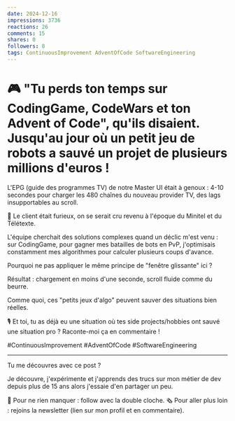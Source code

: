 ```yaml
---
date: 2024-12-16
impressions: 3736
reactions: 26
comments: 15
shares: 0
followers: 8
tags: ContinuousImprovement AdventOfCode SoftwareEngineering
---
```


# 🎮 "Tu perds ton temps sur CodingGame, CodeWars et ton Advent of Code", qu'ils disaient. Jusqu'au jour où un petit jeu de robots a sauvé un projet de plusieurs millions d'euros !

L'EPG (guide des programmes TV) de notre Master UI était à genoux : 4-10 secondes pour charger les 480 chaînes du nouveau provider TV, des lags insupportables au scroll.

😤 Le client était furieux, on se serait cru revenu à l'époque du Minitel et du Télétexte.

L'équipe cherchait des solutions complexes quand un déclic m'est venu : sur CodingGame, pour gagner mes batailles de bots en PvP, j'optimisais constamment mes algorithmes pour calculer plusieurs coups d'avance.

Pourquoi ne pas appliquer le même principe de "fenêtre glissante" ici ?

Résultat : chargement en moins d'une seconde, scroll fluide comme du beurre.

Comme quoi, ces "petits jeux d'algo" peuvent sauver des situations bien réelles.

🎙️ Et toi, tu as déjà eu une situation où tes side projects/hobbies ont sauvé une situation pro ? Raconte-moi ça en commentaire !

#ContinuousImprovement #AdventOfCode #SoftwareEngineering

---

Tu me découvres avec ce post ?

Je découvre, j'expérimente et j'apprends des trucs sur mon métier de dev depuis plus de 15 ans alors j'essaie d'en partager un peu.

🔔 Pour ne rien manquer : follow avec la double cloche.
🗞️ Pour aller plus loin : rejoins la newsletter (lien sur mon profil et en commentaire).
